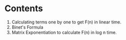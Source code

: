 # Contents

1. Calculating terms one by one to get F(n) in linear time.
2. Binet's Formula
3. Matrix Exponentiation to calculate F(n) in log n time.
